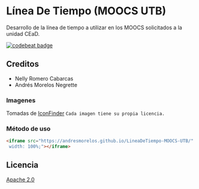 # Línea De Tiempo (MOOCS UTB)
Desarrollo de la línea de tiempo a utilizar en los MOOCS solicitados a la unidad CEaD.

[![codebeat badge](https://codebeat.co/badges/9ae4c9aa-bb28-436f-94eb-4739d1838fd7)](https://codebeat.co/projects/github-com-andresmorelos-lineadetiempo-moocs-utb-master)

## Creditos
  - Nelly Romero Cabarcas
  - Andrés Morelos Negrette

### Imagenes
Tomadas de [IconFinder](https://www.iconfinder.com/)
`Cada imagen tiene su propia licencia.`

### Método de uso
```html
<iframe src="https://andresmorelos.github.io/LineaDeTiempo-MOOCS-UTB/" style="height: 870px;
 width: 100%;"></iframe>
```
## Licencia
[Apache 2.0](https://github.com/AndresMorelos/LineaDeTiempo-MOOCS-UTB/blob/master/LICENSE)

